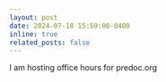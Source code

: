 ```yaml
---
layout: post
date: 2024-07-18 15:59:00-0400
inline: true
related_posts: false
---
```


I am hosting office hours for predoc.org
